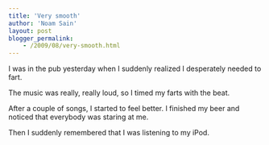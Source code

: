```yaml
---
title: 'Very smooth'
author: 'Noam Sain'
layout: post
blogger_permalink:
    - /2009/08/very-smooth.html
---
```


I was in the pub yesterday when I suddenly realized I desperately needed to fart.  
  
The music was really, really loud, so I timed my farts with the beat.

After a couple of songs, I started to feel better. I finished my beer and noticed that everybody was staring at me.

Then I suddenly remembered that I was listening to my iPod.